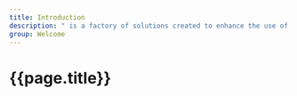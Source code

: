 ```yaml
---
title: Introduction
description: " is a factory of solutions created to enhance the use of Atomico"
group: Welcome
---
```


# {{page.title}}
